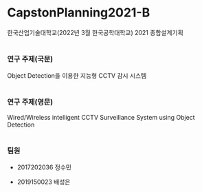 # CapstonPlanning2021-B

한국산업기술대학교(2022년 3월 한국공학대학교) 2021 종합설계기획

#

### 연구 주제(국문)

Object Detection을 이용한 지능형 CCTV 감시 시스템

#

### 연구 주제(영문)

Wired/Wireless intelligent CCTV Surveillance System using Object Detection

#

### 팀원

- 2017202036 정수민

- 2019150023 배성은
